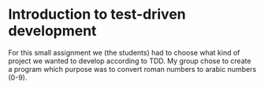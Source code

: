 Introduction to test-driven development
=============
For this small assignment we (the students) had to choose what kind of project we wanted to develop according to TDD. My group chose to create a program which purpose was to convert roman numbers to arabic numbers (0-9).
